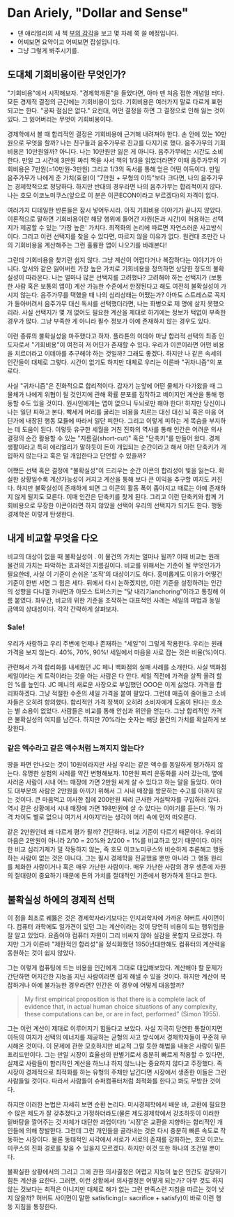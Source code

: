 
# Dan Ariely, "Dollar and Sense" 

* 댄 애리얼리의 새 책 [부의 감각](http://www.aladin.co.kr/shop/wproduct.aspx?ItemId=153434095)을 보고 몇 차례 쭉 쓸 예정입니다.  
* 어찌보면 요약이고 어찌보면 잡설입니다. 
* 그냥 그렇게 봐주시기를. 

## 도대체 기회비용이란 무엇인가? 
"기회비용"에서 시작해보자. "경제학개론"을 들었다면, 아마 맨 처음 접한 개념일 터다. 모든 경제적 결정의 근간에는 기회비용이 있다. 기회비용은 여러가지 말로 다르게 표현되고는 한다. "공짜 점심은 없다." 요컨대, 어떤 결정을 하면 그 결정으로 인해 잃는 것이 있다. 그 잃어버리는 무엇이 기회비용이다.  

경제학에서 볼 때 합리적인 결정은 기회비용에 근거해 내려져야 한다. 손 안에 있는 10만원으로 무엇을 할까? 나는 친구들과 음주가무로 친교를 다지기로 했다. 음주가무의 기회비용은 10만원일까? 아니다. 나는 10만원만 잃은 게 아니다. 음주가무에는 시간도 소비한다. 만일 그 시간에 3만원 짜리 책을 사서 책의 1/3을 읽었더라면? 이때 음주가무의 기회비용은 7만원(=10만원-3만원)  그리고 1/3의 독서를 통해 얻은 어떤 이득이다. 만일 음주가무가 나에게 준 가치(효용)이 "7만원 + 무형의 이득"보다 크다면, 나의 음주가무는 경제학적으로 정당하다. 하지만 반대의 경우라면 나의 음주가무는 합리적이지 않다. 나는 호모 이코노미쿠스(앞으로 이 분은 이콘ECON이라고 부르겠다)의 자격이 없다. 

여러가지 디테일한 반론들은 잠시 넣어두시라. 아직 기회비용 이야기가 끝나지 않았다. 이론적으로 말하면 기회비용이란 해당 행위에 들어간 자원(돈과 시간)이 허용하는 선택지가 제공할 수 있는 '가장 높은' 가치다. 최적화의 논리에 따르면 자연스러운 사고방식이다. 그리고 이런 선택지를 찾을 수 있다면, 따르지 않을 이유가 없다. 원컨대 조만간 나의 기회비용을 계산해주는 그런 훌륭한 앱이 나오기를 바래본다! 

그런데 기회비용을 찾기란 쉽지 않다. 그냥 계산이 어렵다거나 복잡하다는 이야기가 아니다. 앞서와 같은 잃어버린 가장 높은 가치로 기회비용을 정의하면 상당한 정도의 불확실성이 따라온다. 나는 얼마나 많은 선택지를 고려했나? 고려해야 하는 선택지가 (보통한 사람 혹은 보통의 앱이) 계산 가능한 수준에서 한정된다고 해도 여전히 불확실성이 가시지 않는다. 음주가무를 택했을 때 나의 심리상태는 어땠는가? 아마도 스트레스로 꼭지가 돌아버려서 음주가무 대신 독서를 선택했더라면, 나는 화병으로 제 명에 살지 못했으리라. 사실 선택지가 몇 개 없어도 필요한 계산을 제대로 하기에는 정보가 턱없이 부족한 경우가 많다. 그냥 부족한 게 아니라 필수 정보가 아예 존재하지 않는 경우도 있다. 

이런 종류의 불확실성을 마주했다고 하자. 플라톤의 이데아 마냥 합리적 선택의 최종 인도자로서 "기회비용"이 여전히 저 어딘가 존재할 수 있다. 우리가 이콘이라면 어떤 비용을 치르더라고 이데아를 추구해야 하는 것일까? 그래도 좋겠다. 하지만 나 같은 속세의 인간들이 대체로 그렇다. 시간이 없기도 하지만 대체로 우리는 이른바 "귀차니즘"의 포로다. 

사실 "귀차니즘"은 진화적으로 합리적이다. 갑자기 눈앞에 어떤 물체가 다가왔을 때 그 물체가 나에게 위협이 될 것인지에 관해 확률 분포를 짐작하고 베이지언 계산을 통해 행동할 수도 있을 것이다. 원시인에게는 앱이 없으니 두뇌로만 해야 한다! 하지만 당신이나 나는 일단 피하고 본다. 빡세게 머리를 굴리는 비용을 치르는 대신 대신 뇌 혹은 마음 어딘가에 내장된 행동 모듈에 따라서 일단 피한다. 그리고 이렇게 피하는 게 목숨을 부지하는 데 도움이 된다. 이렇듯 유구한 세월을 거친 진화의 역사를 통해 인간은 어려운 의사 결정의 순간 활용할 수 있는 "지름길(short-cut)" 혹은 "단축키"를 만들어 왔다. 경제 생활이라고 특히 에리얼리가 말하듯이 돈이 개입되는 순간이라고 해서 이런 단축키가 개입하지 않는다고 혹은 덜 개입한다고 단언할 수 있을까? 

어쨌든 선택 혹은 결정에 "불확실성"이 드리우는 순간 이콘의 합리성이 빛을 잃는다. 확실한 상황일수록 계산가능성이 커지고 계산을 통해 보다 큰 이익을 추구할 여지도 커진다. 하지만 불확실성이 존재하게 되면 그 이콘의 활동 폭이 좁아지고 때로는 아예 존재하지 않게 될지도 모른다. 이때 인간은 단축키를 찾게 된다. 그리고 이런 단축키와 함께 기회비용으로 무장한 이콘이라면 하지 않았을 선택이 우리의 선택지가 되기도 한다. 행동경제학은 이렇게 탄생한다. 

## 내게 비교할 무엇을 다오  

비교의 대상이 없을 때 불확실성이 . 이 물건의 가치는 얼마나 될까? 이때 비교는 원래 물건의 가치는 파악하는 효과적인 지름길이다. 비교를 위해서는 기준이 될 무엇인가가 필요한데, 사실 이 기준이 손쉬운 '조작'의 대상이기도 하다. 흥미롭게도 이유가 어떻건 기준이 한번 서면 그 힘은 세다. 뒤에서 다시 논하곘지만, 이런 기준을 설정하려는 인간의 성향을 다니엘 카네먼과 아모스 트버스키는 "닻 내리기anchoring"이라고 통칭해 이름 붙였다. 좌우간, 비교의 위한 기준을 조작하는 대표적인 사례는 세일의 마법과 동일 금액의 상대성이다. 각각 간략하게 살펴보자. 

### Sale! 
 우리가 사랑하고 우리 주변에 언제나 존재하는 "세일"이 그렇게 작용한다. 우리는 원래 가격을 보지 않는다. 40%, 70%, 90%! 세일에서 마음을 사로 잡는 것은 비율(%)이다. 

관련해서 가격 합리화를 내세웠던 JC 페니 백화점의 실패 사례를 소개한다. 사실 백화점 세일이라는 게 트릭이라는 것을 아는 사람은 다 안다. 세일 직전에 가격을 살짝 올려 할인 %를 높인다. JC  페니의 새로운 사장으로 부임했던 OOO은 이게 싫었다. 가격을 합리화하겠다. 그냥 적절한 수준의 세일 가격을 붙여 팔았다. 그런데 매출이 줄어들고 소비자들은 오히려 항의했다. 합리적인 가격 정책이 오히려 소비자에게 도움이 된다는 호소는 별 소용이 없었다. 사람들은 비교를 통해 안심과 위안을 얻는다. 그냥 합리적인 가격은 불확실성의 여지를 남긴다. 하지만 70%라는 숫자는 해당 물건의 가치를 확실하게 보장한다. 

### 같은 액수라고 같은 액수처럼 느껴지지 않는다?
땅을 파면 안나오는 것이 10원이라지만 사실 우리는 같은 액수를 동일하게 평가하지 않는다. 유명한 실험의 사례를 약간 변형해보자. 10만원 짜리 운동화를 사러 갔는데, 옆에 사러온 사람이 시내 어느 매장에 가면 2만원 싸게 살 수 있다고 하는 말을 들었다. 아마도 대부분의 사람은 2만원을 아끼기 위해서 그 시내 매장을 방문하는 수고를 아까지 않는 것이다. 큰 마음먹고 이사한 집에 200만원 짜리 근사한 거실탁자를 구입하러 갔다. 역시 같은 상황에서 시내 매장에 가면 198만원에 살 수 있다는 이야기를 듣는다. '뭐 가격 차이도 별로 없으니 여기서 사야지'라는 생각이 머리 속에 먼저 떠오른다. 

같은 2만원인데 왜 다르게 평가 될까? 간단하다. 비교 기준이 다르기 때문이다. 우리의 마음은 2만원이 아니라 2/10 = 20%와 2/200 = 1%를 비교하고 있기 때문이다. 이러한 비교 심리기제가 덜 작동하지 않는, 즉 호모 이코노미쿠스와 비슷하게 추론해고 행동하는 사람이 없는 것은 아니다. 그는 필시 경제학을 전공했을 뿐만 아니라 그 행동 원리를 체화한 사람이거나 혹은 매우 가난한 사람이다. 매우 가난한 사람의 경우 생존에 자원의 절대량이 중요하기 때문에 돈의 가치를 절대적인 기준에서 평가하게 된다고 한다. 

## 불확실성 하에의 경제적 선택 

이 점을 최초로 꿰뚫은 것은 경제학자라기보다는 인지과학자에 가까운 허버트 사이먼이다. 컴퓨터 과학에도 일가견이 있던 그는 계산이라는 것이 당연히 비용이 드는 행위임을 잘 알고 있었다. 요즘이야 컴퓨터 자원이 그리 비싸지 않아 실감을 못할지 모르겠다. 하지만 그가 이른바 "제한적인 합리성"을 정식화했던 1950년대만해도 컴퓨터의 계산력을 동원하는 것이 쉽지 않았다. 

그는 이렇게 컴퓨팅에 드는 비용을 인간에게 그대로 대입해보았다. 계산해야 할 문제가 간단하면 어지간한 지능을 지닌 사람이라면 쉽게 해낼 수 있을 것이다. 하지만 계산이 복잡하거나 아예 불가능한 경우라면? 인간은 이 경우에 어떻게 대응할까? 

> My first empirical proposition is that there is a complete lack of evidence that, in actual human choice situations of any complexity, these computations can be, or are in fact, performed” (Simon 1955).

그는 이런 계산이 제대로 이루어지기 힘들다고 보았다. 사실 지극히 당연한 통찰이지면 이득의 여지가 선택의 에너지를 제공하는 균형의 사고 방식에서 경제학자들이 꾸준히 무시해온 것이다. 이 문제에 관한 모호하지만 비교적 그럴 듯한 해법을 내놓은 사람이 밀튼 프리드만이다. 그는 만일 시장이 효율성의 판별기로서 충분히 빠르게 작용할 수 있다면, 실제로 사람들이 합리적인 계산을 하느냐 하지 않느냐는 중요하지 않다고 주장했다. 즉 시장이 경제적으로 최적화를 하는 유형의 주체만 남긴다면 시장에서 생존한 이들은 그런 사람들일 것이다. 따라서 사람들이 슈퍼컴퓨터처럼 최적화를 한다고 봐도 무방한 것이다. 

하지만 이러한 논법은 자세히 보면 순환 논리다. 미시경제학에서 배운 바, 교환에 필요한 수 많은 제도가 잘 갖추졌다고 가정하더라도(물론 제도경제학에서 강조하듯이 이러한 밑바탕을 깔어주는 것 자체가 대단한 과업이다!) '시장'은 교환을 지향하는 합리적인 개인들에 의해 창발한다. 그런데 그런 개인들을 골라내는 것은 다시 충분히 빠른 속도로 작동하는 시장이다. 물론 동태적인 시각에서 서로가 서로의 존재를 강화하는, 호모 이코노미쿠스의 진화 경로를 찾을 수 있을지 모르겠다. 하지만 이것 또한 하나의 조건일 뿐이다. 

불확실한 상황에서의 그리고 그에 관한 의사결정은 어렵고 지능이 높은 인간도 감당하기 힘든 계산을 요한다. 그러면, 이런 상황에서 의사결정은 어떻게 되는가? 아무 것도 하지 않는 것보다는 최적은 아니지만 대체로 해가 없는 그런 만족스런 지침을 따르는 것이 낫지 않을까? 허버트 사이먼이 말한 satisficing(= sacrifice + satisfy)이 바로 이런 행동 지침을 통칭한다. 
<!--stackedit_data:
eyJoaXN0b3J5IjpbMTE1NDkzMTM0OCwtMTA5OTkyNzM4OCwxMj
M4NDc2NTk3LC05MzY0NjQ1MDFdfQ==
-->